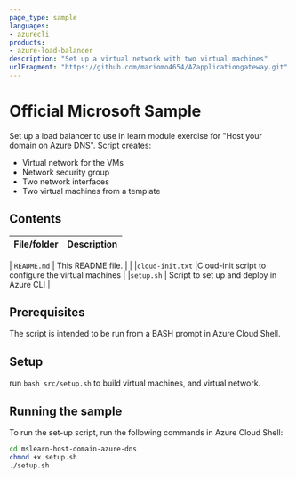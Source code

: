 ```yaml
---
page_type: sample
languages:
- azurecli
products:
- azure-load-balancer
description: "Set up a virtual network with two virtual machines"
urlFragment: "https://github.com/mariomo4654/AZapplicationgateway.git"
---
```


# Official Microsoft Sample

<!-- 
Guidelines on README format: https://review.docs.microsoft.com/help/onboard/admin/samples/concepts/readme-template?branch=master

Guidance on onboarding samples to docs.microsoft.com/samples: https://review.docs.microsoft.com/help/onboard/admin/samples/process/onboarding?branch=master

Taxonomies for products and languages: https://review.docs.microsoft.com/new-hope/information-architecture/metadata/taxonomies?branch=master
-->

Set up a load balancer to use in learn module exercise for "Host your domain on Azure DNS". Script creates:
- Virtual network for the VMs
- Network security group
- Two network interfaces
- Two virtual machines from a template




## Contents



| File/folder       | Description                                |
|-------------------|--------------------------------------------|


| `README.md`       | This README file.                          |                      |
|`cloud-init.txt`             |Cloud-init script to configure the virtual machines     |
|`setup.sh`             | Script to set up and deploy in Azure CLI                        |

## Prerequisites

The script is intended to be run from a BASH prompt in Azure Cloud Shell.

## Setup

run `bash src/setup.sh` to build virtual machines, and virtual network.

## Running the sample

To run the set-up script, run the following commands in Azure Cloud Shell:

  ```bash
  cd mslearn-host-domain-azure-dns  
  chmod +x setup.sh  
  ./setup.sh
